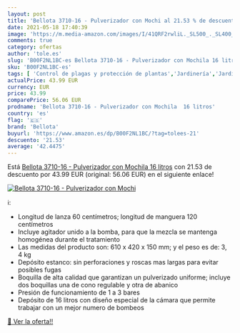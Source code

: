 ```yaml
---
layout: post
title: 'Bellota 3710-16 - Pulverizador con Mochi al 21.53 % de descuento'
date: 2021-05-18 17:40:39
image: 'https://m.media-amazon.com/images/I/41QRF2rwliL._SL500_._SL400_.jpg'
comments: true
category: ofertas
author: 'tole.es'
slug: 'B00F2NL1BC-es Bellota 3710-16 - Pulverizador con Mochila 16 litros'
sku: 'B00F2NL1BC-es'
tags: [ 'Control de plagas y protección de plantas','Jardinería','Jardín','Pulverizadores para control de plagas y protección de plantas','bellota','mochila', ]
actualPrice: 43.99 EUR
currency: EUR
price: 43.99
comparePrice: 56.06 EUR
prodname: 'Bellota 3710-16 - Pulverizador con Mochila  16 litros'
country: 'es'
flag: '🇪🇸'
brand: 'Bellota'
buyurl: 'https://www.amazon.es/dp/B00F2NL1BC/?tag=tolees-21'
descuento: '21.53'
average: '42.4475'
---
```


Está [Bellota 3710-16 - Pulverizador con Mochila  16 litros](https://www.amazon.es/dp/B00F2NL1BC/?tag=tolees-21) con 21.53 de descuento por 43.99 EUR (original: 56.06 EUR) en el siguiente enlace!

[![Bellota 3710-16 - Pulverizador con Mochi](https://m.media-amazon.com/images/I/41QRF2rwliL._SL500_._SL400_.jpg)](https://www.amazon.es/dp/B00F2NL1BC/?tag=tolees-21)

ℹ️:

- Longitud de lanza 60 centímetros; longitud de manguera 120 centímetros
- Incluye agitador unido a la bomba, para que la mezcla se mantenga homogénea durante el tratamiento
- Las medidas del producto son: 610 x 420 x 150 mm; y el peso es de: 3, 4 kg
- Depósito estanco: sin perforaciones y roscas mas largas para evitar posibles fugas
- Boquilla de alta calidad que garantizan un pulverizado uniforme; incluye dos boquillas una de cono regulable y otra de abanico
- Presión de funcionamiento de 1 a 3 bares
- Depósito de 16 litros con diseño especial de la cámara que permite trabajar con un mejor numero de bombeos

[🛒 Ver la oferta!!](https://www.amazon.es/dp/B00F2NL1BC/?tag=tolees-21)
